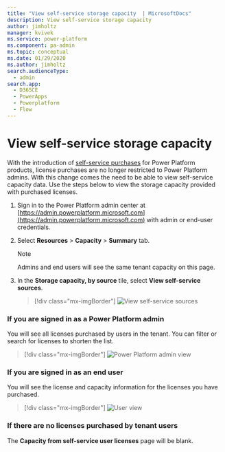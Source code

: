 ```yaml
---
title: "View self-service storage capacity  | MicrosoftDocs"
description: View self-service storage capacity
author: jimholtz
manager: kvivek
ms.service: power-platform
ms.component: pa-admin
ms.topic: conceptual
ms.date: 01/29/2020
ms.author: jimholtz
search.audienceType: 
  - admin
search.app:
  - D365CE
  - PowerApps
  - Powerplatform
  - Flow
---
```

# View self-service storage capacity

With the introduction of [self-service purchases](https://docs.microsoft.com/microsoft-365/commerce/subscriptions/self-service-purchase-faq) for Power Platform products, license purchases are no longer restricted to Power Platform admins. With this change comes the need to be able to view self-service capacity data. Use the steps below to view the storage capacity provided with purchased licenses. 

1. Sign in to the Power Platform admin center at [https://admin.powerplatform.microsoft.com](https://admin.powerplatform.microsoft.com) with admin or end-user credentials.

2. Select **Resources** > **Capacity** > **Summary** tab.

   > [!NOTE]
   > Admins and end users will see the same tenant capacity on this page.

3. In the **Storage capacity, by source** tile, select **View self-service sources**.

   > [!div class="mx-imgBorder"] 
   > ![View self-service sources](media/view-individual-sources.png "View self-service sources")

### If you are signed in as a Power Platform admin 
You will see all licenses purchased by users in the tenant. You can filter or search for licenses to shorten the list.

  > [!div class="mx-imgBorder"] 
  > ![Power Platform admin view](media/capacity-from-licenses-admin.png "Power Platform admin view")

### If you are signed in as an end user 
You will see the license and capacity information for the licenses you have purchased.

  > [!div class="mx-imgBorder"] 
  > ![User view](media/capacity-from-licenses-user.png "User view")

### If there are no licenses purchased by tenant users 
The **Capacity from self-service user licenses** page will be blank.
